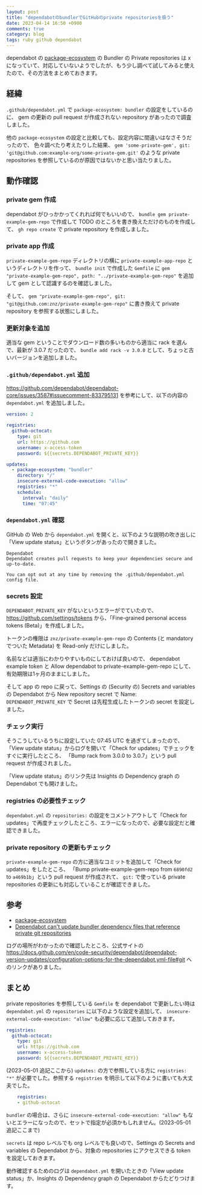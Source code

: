 ```yaml
---
layout: post
title: "dependabotのbundlerでGitHubのprivate repositoriesを扱う"
date: 2023-04-14 16:50 +0900
comments: true
category: blog
tags: ruby github dependabot
---
```

dependabot の
[package-ecosystem](https://docs.github.com/en/code-security/dependabot/dependabot-version-updates/configuration-options-for-the-dependabot.yml-file#package-ecosystem)
の Bundler の Private repositories は x になっていて、対応していないようでしたが、もう少し調べて試してみると使えたので、その方法をまとめておきます。

<!--more-->

## 経緯

`.github/dependabot.yml` で `package-ecosystem: bundler` の設定をしているのに、
gem の更新の pull request が作成されない repository があったので調査しました。

他の `package-ecosystem` の設定と比較しても、設定内容に間違いはなさそうだったので、
色々調べたり考えたりした結果、
`gem 'some-private-gem', git: 'git@github.com:example-org/some-private-gem.git'`
のような private repositories を参照しているのが原因ではないかと思い当たりました。

## 動作確認

### private gem 作成

dependabot がひっかかってくれれば何でもいいので、
`bundle gem private-example-gem-repo` で作成して TODO のところを書き換えただけのものを作成して、
`gh repo create` で private repository を作成しました。

### private app 作成

`private-example-gem-repo` ディレクトリの横に `private-example-app-repo` というディレクトリを作って、
`bundle init` で作成した `Gemfile` に
`gem "private-example-gem-repo", path: "../private-example-gem-repo"`
を追加して gem として認識するのを確認しました。

そして、
`gem "private-example-gem-repo", git: "git@github.com:znz/private-example-gem-repo"`
に書き換えて private repository を参照する状態にしました。

### 更新対象を追加

適当な gem ということでダウンロード数の多いものから適当に rack を選んで、最新が 3.0.7 だったので、
`bundle add rack -v 3.0.0`
として、ちょっと古いバージョンを追加しました。

### `.github/dependabot.yml` 追加

<https://github.com/dependabot/dependabot-core/issues/3587#issuecomment-833795131>
を参考にして、以下の内容の `dependabot.yml` を追加しました。

```yaml
version: 2

registries:
  github-octocat:
    type: git
    url: https://github.com
    username: x-access-token
    password: ${{secrets.DEPENDABOT_PRIVATE_KEY}}

updates:
  - package-ecosystem: "bundler"
    directory: "/"
    insecure-external-code-execution: "allow"
    registries: "*"
    schedule:
      interval: "daily"
      time: "07:45"
```

### `dependabot.yml` 確認

GitHub の Web から `dependabot.yml` を開くと、以下のような説明の吹き出しに「View update status」というボタンがあったので開きました。

```
Dependabot
Dependabot creates pull requests to keep your dependencies secure and up-to-date.

You can opt out at any time by removing the .github/dependabot.yml config file.
```

### secrets 設定

`DEPENDABOT_PRIVATE_KEY` がないというエラーがでていたので、
<https://github.com/settings/tokens>
から、「Fine-grained personal access tokens (Beta)」を作成しました。

トークンの権限は `znz/private-example-gem-repo` の Contents (と mandatory でついた Metadata) を Read-only だけにしました。

名前などは適当にわかりやすいものにしておけば良いので、
dependabot example token と Allow dependabot to private-example-gem-repo にして、
有効期限は1ヶ月のままにしました。

そして app の repo に戻って、Settings の (Security の) Secrets and variables の Dependabot から New repository secret で
Name: `DEPENDABOT_PRIVATE_KEY` で Secret は先程生成したトークンの secret を設定しました。

### チェック実行

そうこうしているうちに設定していた 07:45 UTC を過ぎてしまったので、「View update status」からログを開いて「Check for updates」でチェックをすぐに実行したところ、
「Bump rack from 3.0.0 to 3.0.7」という pull request が作成されました。

「View update status」のリンク先は Insights の Dependency graph の Dependabot でも開けました。

### registries の必要性チェック

`dependabot.yml` の `repositories:` の設定をコメントアウトして「Check for updates」で再度チェックしたところ、エラーになったので、必要な設定だと確認できました。

### private repository の更新もチェック

`private-example-gem-repo` の方に適当なコミットを追加して「Check for updates」をしたところ、
「Bump private-example-gem-repo from `6890fd2` to `a469b1b`」という pull request が作成されて、
`git:` で使っている private repositories の更新にも対応していることが確認できました。

## 参考

- [package-ecosystem](https://docs.github.com/en/code-security/dependabot/dependabot-version-updates/configuration-options-for-the-dependabot.yml-file#package-ecosystem)
- [Dependabot can't update bundler dependency files that reference private git repositories](https://github.com/dependabot/dependabot-core/issues/3587)

ログの場所がわかったので確認したところ、公式サイトの
<https://docs.github.com/en/code-security/dependabot/dependabot-version-updates/configuration-options-for-the-dependabot.yml-file#git>
へのリンクがありました。

## まとめ

private repositories を参照している `Gemfile` を dependabot で更新したい時は `dependabot.yml` の `repositories` に以下のような設定を追加して、
`insecure-external-code-execution: "allow"` も必要に応じて追加しておきます。

```yaml
registries:
  github-octocat:
    type: git
    url: https://github.com
    username: x-access-token
    password: ${{secrets.DEPENDABOT_PRIVATE_KEY}}
```

(2023-05-01 追記ここから) `updates:` の方で参照している方に `registries: "*"` が必要でした。参照する `registries` を明示して以下のように書いても大丈夫でした。

```yaml
    registries:
	- github-octocat
```

`bundler` の場合は、さらに `insecure-external-code-execution: "allow"` もないとエラーになったので、セットで指定が必須かもしれません。(2023-05-01 追記ここまで)


`secrets` は repo レベルでも org レベルでも良いので、Settings の Secrets and variables の Dependabot から、対象の repositories にアクセスできる token を設定しておきます。

動作確認するためのログは `dependabot.yml` を開いたときの「View update status」か、Insights の Dependency graph の Dependabot からたどりつけます。
